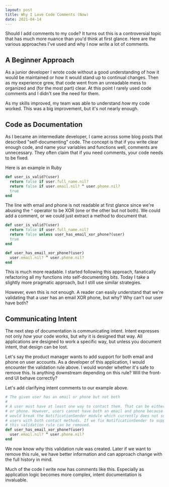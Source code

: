```yaml
---
layout: post
title: Why I Love Code Comments (Now)
date: 2021-04-14
---
```


Should I add comments to my code? It turns out this is a controversial topic
that has much more nuance than you'd think at first glance. Here are the various
approaches I've used and why I now write a lot of comments.

A Beginner Approach
---------------------

As a junior developer I wrote code without a good understanding of how it would
be maintained or how it would stand up to continual changes. Then as my
experience grew, that code went from an unreadable mess to organized and (for
the most part) clear. At this point I rarely used code comments and I didn't see
the need for them.

As my skills improved, my team was able to understand _how_ my code worked. This
was a big improvement, but it's not nearly enough.

Code as Documentation
-----------------------

As I became an intermediate developer, I came across some blog posts that
described "self-documenting" code. The concept is that if you write clear enough
code, and name your variables and functions well, comments are unnecessary. They
often claim that if you need comments, your code needs to be fixed.

Here is an example in Ruby

```ruby
def user_is_valid?(user)
  return false if user.full_name.nil?
  return false if user.email.nil? ^ user.phone.nil?
  true
end
```

The line with email and phone is not readable at first glance since we're
abusing the `^` operator to be XOR (one or the other but not both). We could add
a comment, or we could just extract a method to document that.

```ruby
def user_is_valid?(user)
  return false if user.full_name.nil?
  return false unless user_has_email_xor_phone?(user)
  true
end

def user_has_email_xor_phone?(user)
  user.email.nil? ^ user.phone.nil?
end
```

This is much more readable. I started following this approach, fanatically
refactoring all my functions into self-documenting bits. Today I take a slightly
more pragmatic approach, but I still use similar strategies.

However, even this is not enough. A reader can easily understand that we're
validating that a user has an email XOR phone, but why? Why can't our user have
both?

Communicating Intent
----------------------

The next step of documentation is communicating intent. Intent expresses not
only _how_ your code works, but _why_ it is designed that way. All applications
are designed to work a specific way, but unless you document intent, that design
can be lost.

Let's say the product manager wants to add support for both email and phone on
user accounts. As a developer of this application, I would encounter the
validation rule above. I would wonder whether it's safe to remove this. Is
anything downstream depending on this rule? Will the front-end UI behave
correctly?

Let's add clarifying intent comments to our example above.

```ruby
# The given user has an email or phone but not both
#
# A user must have at least one way to contact them. That can be either email
# or phone. However, users cannot have both an email and phone because that
# would break the NotificationSender module which currently does not support
# users with both contact methods. If we fix NotificationSender to support both,
# this validation rule can be removed.
def user_has_email_xor_phone?(user)
  user.email.nil? ^ user.phone.nil?
end
```

We now know _why_ this validation rule was created. Later if we want to remove
this rule, we have better information and can approach change with the full
history in mind.

Much of the code I write now has comments like this. Especially as application
logic becomes more complex, intent documentation is invaluable.
